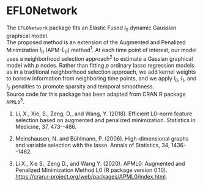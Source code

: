 # EFL0Network

The `EFL0Network` package fits an Elastic Fused $l_0$ dynamic Gaussian graphical model.  
The proposed method is an extension of the Augmented and Penalized Minimization $l_0$ (APM-$L_0$) method$^1$. At each time point of interest, our model uses a neighborhood selection approach$^2$ to estimate a Gassian graphical model with $p$ nodes. Rather than fitting $p$ ordinary lasso regression models as in a traditional neighborhood selection approach, we add kernel weights to borrow information from neighboring time points, and we apply $l_0$, $l_1$, and $l_2$ penalties to promote sparsity and temporal smoothness.  
Source code for this package has been adapted from CRAN R package `APML0`$^3$.

1. Li, X., Xie, S., Zeng, D., and Wang, Y. (2018). Efficient L0-norm feature selection based on augmented and
  penalized minimization. Statistics in Medicine, 37, 473--486.

2. Meinshausen, N. and B&uuml;hlmann, P. (2006). High-dimensional graphs and variable selection with the lasso. Annals of Statistics, 34, 1436--1462.

3. Li X., Xie S., Zeng D., and Wang Y. (2020). APML0: Augmented and Penalized Minimization Method L0 (R package version 0.10). https://cran.r-project.org/web/packages/APML0/index.html.